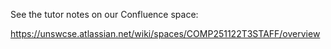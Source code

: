 See the tutor notes on our Confluence space:

https://unswcse.atlassian.net/wiki/spaces/COMP251122T3STAFF/overview 
